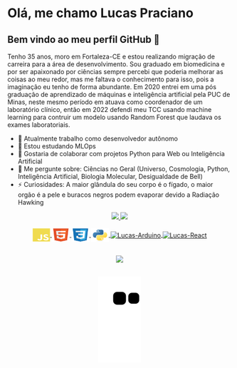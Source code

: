 # Olá, me chamo Lucas Praciano
## Bem vindo ao meu perfil GitHub 👋

Tenho 35 anos, moro em Fortaleza-CE e estou realizando migração de carreira para a área de desenvolvimento. Sou graduado em biomedicina e por ser apaixonado por ciências sempre percebi que poderia melhorar as coisas ao meu redor, mas me faltava o conhecimento para isso, pois a imaginação eu tenho de forma abundante. Em 2020 entrei em uma pós graduação de aprendizado de máquinas e inteligência artificial pela PUC de Minas, neste mesmo período em atuava como coordenador de um laboratório clínico, então em 2022 defendi meu TCC usando machine learning para contruir um modelo usando Random Forest que laudava os exames laboratoriais.
 

- 🔭 Atualmente trabalho como desenvolvedor autônomo
- 🌱 Estou estudando MLOps
- 👯 Gostaria de colaborar com projetos Python para Web ou Inteligência Artificial
- 💬 Me pergunte sobre: Ciências no Geral (Universo, Cosmologia, Python, Inteligência Artificial, Biologia Molecular, Desigualdade de Bell)
- ⚡ Curiosidades: A maior glândula do seu corpo é o fígado, o maior orgão é a pele e buracos negros podem evaporar devido a Radiação Hawking
 

<div align="center">
  <a href="https://github.com/lspraciano">
  <img height="180em" src="https://github-readme-stats.vercel.app/api?username=lspraciano&show_icons=true&theme=dracula&include_all_commits=true&count_private=true"/>
  <img height="180em" src="https://github-readme-stats.vercel.app/api/top-langs/?username=lspraciano&layout=compact&langs_count=7&theme=dracula"/>
</div>

<div  align="center">   
<div style="display: inline_block"><br>
  <img align="center" alt="Lucas-Js" height="30" width="40" src="https://raw.githubusercontent.com/devicons/devicon/master/icons/javascript/javascript-plain.svg">
  <img align="center" alt="Lucas-HTML" height="30" width="40" src="https://raw.githubusercontent.com/devicons/devicon/master/icons/html5/html5-original.svg">
  <img align="center" alt="Lucas-CSS" height="30" width="40" src="https://raw.githubusercontent.com/devicons/devicon/master/icons/css3/css3-original.svg">
  <img align="center" alt="Lucas-Python" height="30" width="40" src="https://raw.githubusercontent.com/devicons/devicon/master/icons/python/python-original.svg">
  <img align="center" alt="Lucas-Arduino" height="30" width="40" src="https://cdn.jsdelivr.net/gh/devicons/devicon/icons/arduino/arduino-original.svg">
  <img align="center" alt="Lucas-React" height="30" width="40" src="https://cdn.jsdelivr.net/gh/devicons/devicon/icons/react/react-original.svg">
  
</div>
  
  <br> <a href="https://www.linkedin.com/in/lucas-praciano-420552210" target="_blank"><img src="https://img.shields.io/badge/-LinkedIn-%230077B5?style=for-the-badge&logo=linkedin&logoColor=white" target="_blank"></a>  
  
  ##
  
  ![Snake animation](https://github.com/lspraciano/lspraciano/blob/output/github-contribution-grid-snake.svg)
  
</div>  



